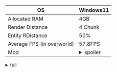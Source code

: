 | OS | Windows11 |
| --- | --- |
| Allocated RAM | 4GB |
| Render Distance | 4 Chunk |
| Entity RDistance | 50% |
| Average FPS (in overworld) | 57.8FPS |
| Mod | <details> <summary>spoiler</summary>fabric-api-0.91.4+1.20.5.jar<br>Chunky-1.3.92.jar<br>Ksyxis-1.2.2.jar<br>modmenu-9.0.0.jar<br>ferritecore-6.0.3-fabric.jar<br>krypton-0.2.4.jar
</details>


<details><summary>full</summary>
-- System Details --
Details:
	Minecraft Version: 23w51b
	Minecraft Version ID: 23w51b
	Operating System: Windows 11 (amd64) version 10.0
	Java Version: 17.0.8, Microsoft
	Java VM Version: OpenJDK 64-Bit Server VM (mixed mode), Microsoft
	Memory: 266742376 bytes (254 MiB) / 402653184 bytes (384 MiB) up to 4294967296 bytes (4096 MiB)
	CPUs: 4
	Processor Vendor: GenuineIntel
	Processor Name: Intel(R) Core(TM) i5-6300U CPU @ 2.40GHz
	Identifier: Intel64 Family 6 Model 78 Stepping 3
	Microarchitecture: Skylake (Client)
	Frequency (GHz): 2.50
	Number of physical packages: 1
	Number of physical CPUs: 2
	Number of logical CPUs: 4
	Graphics card #0 name: Intel(R) HD Graphics 520
	Graphics card #0 vendor: Intel Corporation (0x8086)
	Graphics card #0 VRAM (MB): 1024.00
	Graphics card #0 deviceId: 0x1916
	Graphics card #0 versionInfo: DriverVersion=21.20.16.4860
	Memory slot #0 capacity (MB): 4096.00
	Memory slot #0 clockSpeed (GHz): 1.87
	Memory slot #0 type: LPDDR3
	Memory slot #1 capacity (MB): 4096.00
	Memory slot #1 clockSpeed (GHz): 1.87
	Memory slot #1 type: LPDDR3
	Memory slot #2 capacity (MB): 16.00
	Memory slot #2 clockSpeed (GHz): 0.00
	Memory slot #2 type: FLASH
	Virtual memory max (MB): 41162.69
	Virtual memory used (MB): 7422.21
	Swap memory total (MB): 33081.34
	Swap memory used (MB): 120.24
	JVM Flags: 9 total; -XX:HeapDumpPath=MojangTricksIntelDriversForPerformance_javaw.exe_minecraft.exe.heapdump -Xss1M -Xmx4G -XX:+UnlockExperimentalVMOptions -XX:+UseG1GC -XX:G1NewSizePercent=20 -XX:G1ReservePercent=20 -XX:MaxGCPauseMillis=50 -XX:G1HeapRegionSize=32M
  </details> 